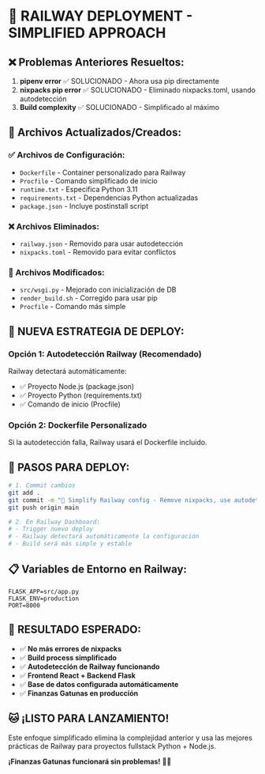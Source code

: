 # 🔧 RAILWAY DEPLOYMENT - SIMPLIFIED APPROACH

## ❌ Problemas Anteriores Resueltos:

1. **pipenv error** ✅ SOLUCIONADO - Ahora usa pip directamente
2. **nixpacks pip error** ✅ SOLUCIONADO - Eliminado nixpacks.toml, usando autodetección
3. **Build complexity** ✅ SOLUCIONADO - Simplificado al máximo

## 📁 Archivos Actualizados/Creados:

### ✅ Archivos de Configuración:

- `Dockerfile` - Container personalizado para Railway
- `Procfile` - Comando simplificado de inicio
- `runtime.txt` - Especifica Python 3.11
- `requirements.txt` - Dependencias Python actualizadas
- `package.json` - Incluye postinstall script

### ❌ Archivos Eliminados:

- `railway.json` - Removido para usar autodetección
- `nixpacks.toml` - Removido para evitar conflictos

### 🔄 Archivos Modificados:

- `src/wsgi.py` - Mejorado con inicialización de DB
- `render_build.sh` - Corregido para usar pip
- `Procfile` - Comando más simple

## 🚀 NUEVA ESTRATEGIA DE DEPLOY:

### Opción 1: Autodetección Railway (Recomendado)

Railway detectará automáticamente:

- ✅ Proyecto Node.js (package.json)
- ✅ Proyecto Python (requirements.txt)
- ✅ Comando de inicio (Procfile)

### Opción 2: Dockerfile Personalizado

Si la autodetección falla, Railway usará el Dockerfile incluido.

## 🎯 PASOS PARA DEPLOY:

```bash
# 1. Commit cambios
git add .
git commit -m "🔧 Simplify Railway config - Remove nixpacks, use autodetect"
git push origin main

# 2. En Railway Dashboard:
# - Trigger nuevo deploy
# - Railway detectará automáticamente la configuración
# - Build será más simple y estable
```

## 📋 Variables de Entorno en Railway:

```
FLASK_APP=src/app.py
FLASK_ENV=production
PORT=8000
```

## 🎉 RESULTADO ESPERADO:

- ✅ **No más errores de nixpacks**
- ✅ **Build process simplificado**
- ✅ **Autodetección de Railway funcionando**
- ✅ **Frontend React + Backend Flask**
- ✅ **Base de datos configurada automáticamente**
- ✅ **Finanzas Gatunas en producción**

## 🐱 ¡LISTO PARA LANZAMIENTO!

Este enfoque simplificado elimina la complejidad anterior y usa las mejores prácticas de Railway para proyectos fullstack Python + Node.js.

**¡Finanzas Gatunas funcionará sin problemas!** 🐾✨
